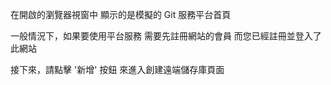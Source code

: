 在開啟的瀏覽器視窗中
顯示的是模擬的 Git 服務平台首頁

一般情況下，如果要使用平台服務
需要先註冊網站的會員
而您已經註冊並登入了此網站

接下來，請點擊 '新增' 按鈕
來進入創建遠端儲存庫頁面